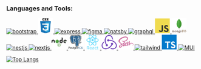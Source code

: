 <!---
<span align="center">![Profile views](https://komarev.com/ghpvc/?username=raselmahmud22&color=green)</span>

<h1 align="center">Recent Full-Stack Projects </h1> 




|<h2> [Auto Parts Elegant](https://autoparts-assign-12.web.app/)  </h2> | <h2> [Talent Recruiter](https://talent-recruiter.netlify.app)  </h2>  |
| ------------------------------------------------ | ------------------------------------------------ |
|<ul>  <li>Awesome notification systems </ul> </li> |   <ul>  <li>Banner section animation with job search </ul> </li> |      
|<ul>  <li> Admin can manage the whole site from the dashboard.</li> </ul>|  <ul>  <li> Job seeker can apply desired jobs control applied job from dashboard  </li> </ul>|
|<ul>  <li> Users role-based authentication for new users with JWT token.</li> </ul>| <ul><li>Admin Dashboard can control full web applications i.e. jobs, blogs, payment </ul> </li> |
|<ul>  <li> Users can purchase using any card for payment.</li> </ul>| <ul>  <li> Strip payment integration  </li> </ul> |
|<ul>  <li> Tech use React Firebase, React-router-dom v6, Node, MongoDB, Express, Axios, Custom Hooks</li> </ul>| <ul><li>Tech used :React, Redux, React-router-dom v6, Node, MongoDB, Express, Mongoose, Custom Hooks </ul> </li> |
|<ul><li> <h3> [Client-side Code ](https://github.com/raselmahmud22/manufacturer-website-front-side)  </h3></ul> </li>   |<ul><li> <h3> [Client-side Code ](https://github.com/raselmahmud22/Talent-Recruiter)</h3>  </ul> </li>   |
 |<ul><li> <h3> [  Server-side Code ](https://github.com/raselmahmud22/manufacturer-website-back-end-side) </h3></ul> </li>    |<ul><li> <h3> [ Server-side Code ](https://github.com/raselmahmud22/talent-recruiter-server)</h3></ul> </li>       |


|<h2> [Single Service Provider](https://assignment-10-8fc08.web.app) </h2> | <h2> [King Furniture](https://assignment-11-b89a5.web.app/)  </h2>  |
| ------------------------------------------------ | ------------------------------------------------ |
|<ul>  <li>Awesome notification systems </ul> </li> |   <ul>  <li>Product showcase with css3 animation    </ul> </li> |      
|<ul>  <li> Admin can manage the whole site from the dashboard.</li> </ul>|  <ul>  <li> Firebase auth using for user login and registration.  </li> </ul>|
|<ul>  <li> Users role-based authentication for new users with JWT token.</li> </ul>| <ul><li>Dashboard for admin and Created accessible and responsive user interfaces  </ul> </li> |
|<ul>  <li> Uers can purchase using any card for payment.</li> </ul>| <ul>  <li> Strip payment integration  </li> </ul> |
|<ul>  <li> Tech use React Firebase, React-router-dom v6, Node, MongoDB, Express, Axios, Custom Hooks</li> </ul>| <ul><li>Tech use :React, Firebase, React-router-dom v6, Node, MongoDB, Express, Axios, Custom Hooks </ul> </li> |
|<ul><li> <h3> [Client-side Code ](https://github.com/raselmahmud22/Independent-service-provider)  </h3></ul> </li>   |<ul><li> <h3> [Client-side Code ](https://github.com/raselmahmud22/ware-house-management-client-side)</h3>  </ul> </li>   |
 |<ul><li> <h3> [  Server-side Code ](https://github.com/raselmahmud22/manufacturer-website-back-end-side) </h3></ul> </li>    |<ul><li> <h3> [ Server-side Code ](https://github.com/raselmahmud22/ware-house-management-server-side)  </h3></ul> </li>       |



<h2>Here are recent Challenges in design and development</h2>

 - [x] [Chart.js React Dashboard](https://rm-chartjs-react-dashboard.netlify.app/)
 - [x] [Hetali Web](https://hetali-front-end.vercel.app/)
 - [x] [Product reviewer](https://rm-assignment-9.netlify.app/)
 - [x] [Social Network](https://atg-social-media.netlify.app/)
-->

<h3 align="left">Languages and Tools:  </h3>


<p align="left"> 
<a href="https://getbootstrap.com" target="_blank" rel="noreferrer"> <img src="https://icons.getbootstrap.com/assets/img/icons-hero@2x.png" alt="bootstrap" width="40" height="40"/> </a> <a href="https://www.w3schools.com/css/" target="_blank" rel="noreferrer"> <img src="https://raw.githubusercontent.com/devicons/devicon/master/icons/css3/css3-original-wordmark.svg" alt="css3" width="40" height="40"/> </a> <a href="https://expressjs.com" target="_blank" rel="noreferrer"> <img src="https://img.icons8.com/nolan/64/express-js.png" alt="express" width="40" height="40"/> </a> <a href="https://www.figma.com/" target="_blank" rel="noreferrer"> <img src="https://www.vectorlogo.zone/logos/figma/figma-icon.svg" alt="figma" width="40" height="40"/> </a> <a href="https://www.gatsbyjs.com/" target="_blank" rel="noreferrer"> <img src="https://www.vectorlogo.zone/logos/gatsbyjs/gatsbyjs-icon.svg" alt="gatsby" width="40" height="40"/> </a> <a href="https://graphql.org" target="_blank" rel="noreferrer"> <img src="https://www.vectorlogo.zone/logos/graphql/graphql-icon.svg" alt="graphql" width="40" height="40"/> </a> <a href="https://developer.mozilla.org/en-US/docs/Web/JavaScript" target="_blank" rel="noreferrer"> <img src="https://raw.githubusercontent.com/devicons/devicon/master/icons/javascript/javascript-original.svg" alt="javascript" width="40" height="40"/> </a> <a href="https://www.mongodb.com/" target="_blank" rel="noreferrer"> <img src="https://raw.githubusercontent.com/devicons/devicon/master/icons/mongodb/mongodb-original-wordmark.svg" alt="mongodb" width="40" height="40"/> </a> <a href="https://nestjs.com/" target="_blank" rel="noreferrer"> <img src="https://nestjs.com/logo-small.ede75a6b.svg" alt="nestjs" width="40" height="40"/> </a> <a href="https://nextjs.org/" target="_blank" rel="noreferrer"> <img src="https://res.cloudinary.com/practicaldev/image/fetch/s--bWAzTHrN--/c_imagga_scale,f_auto,fl_progressive,h_420,q_auto,w_1000/https://dev-to-uploads.s3.amazonaws.com/uploads/articles/h8vshokrazrgrnurqed8.jpg" alt="nextjs" width="40" height="40"/> </a> <a href="https://nodejs.org" target="_blank" rel="noreferrer"> <img src="https://raw.githubusercontent.com/devicons/devicon/master/icons/nodejs/nodejs-original-wordmark.svg" alt="nodejs" width="40" height="40"/> </a> <a href="https://www.postgresql.org" target="_blank" rel="noreferrer"> <img src="https://raw.githubusercontent.com/devicons/devicon/master/icons/postgresql/postgresql-original-wordmark.svg" alt="postgresql" width="40" height="40"/> </a> <a href="https://reactjs.org/" target="_blank" rel="noreferrer"> <img src="https://raw.githubusercontent.com/devicons/devicon/master/icons/react/react-original-wordmark.svg" alt="react" width="40" height="40"/> </a> <a href="https://redux.js.org" target="_blank" rel="noreferrer"> <img src="https://raw.githubusercontent.com/devicons/devicon/master/icons/redux/redux-original.svg" alt="redux" width="40" height="40"/> </a> <a href="https://sass-lang.com" target="_blank" rel="noreferrer"> <img src="https://raw.githubusercontent.com/devicons/devicon/master/icons/sass/sass-original.svg" alt="sass" width="40" height="40"/> </a> <a href="https://tailwindcss.com/" target="_blank" rel="noreferrer"> <img src="https://www.vectorlogo.zone/logos/tailwindcss/tailwindcss-icon.svg" alt="tailwind" width="40" height="40"/> </a> 
 <a href="https://www.typescriptlang.org/" target="_blank" rel="noreferrer"> <img src="https://raw.githubusercontent.com/devicons/devicon/master/icons/typescript/typescript-original.svg" alt="typescript" width="40" height="40"/> </a> 
 <a href="https://www.mui.com/" target="_blank" rel="noreferrer"> <img src="https://asset.brandfetch.io/idSP1Uk_AU/idGh2coG9-.jpeg" alt="MUI" width="40" height="40"/> </a> 
</p>


<!--- [![Rasel's github activity graph](https://github-readme-activity-graph.cyclic.app/graph?username=raselmahmud22&theme=react)](https://github.com/raselmahmud22/github-readme-activity-graph)
-->

[![Top Langs](https://github-readme-stats.vercel.app/api/top-langs/?username=raselmahmud-coder)](https://github.com/raselmahmud-coder/github-readme-stats)
